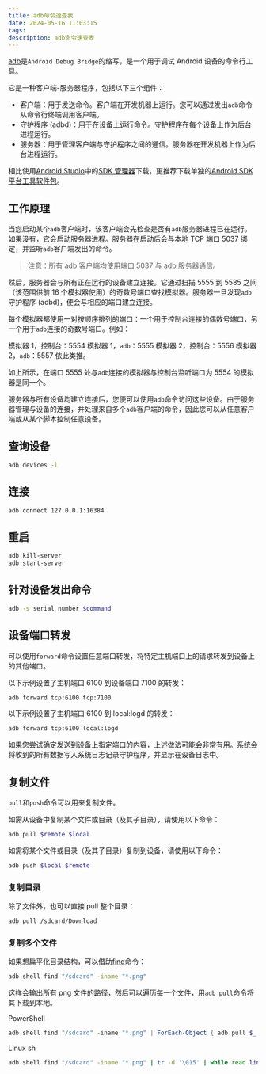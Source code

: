 ```yaml
---
title: adb命令速查表
date: 2024-05-16 11:03:15
tags:
description: adb命令速查表
---
```


[adb](https://developer.android.com/tools/adb)是`Android Debug Bridge`的缩写，是一个用于调试 Android 设备的命令行工具。

它是一种客户端-服务器程序，包括以下三个组件：

- 客户端：用于发送命令。客户端在开发机器上运行。您可以通过发出`adb`命令从命令行终端调用客户端。
- 守护程序 (adbd)：用于在设备上运行命令。守护程序在每个设备上作为后台进程运行。
- 服务器：用于管理客户端与守护程序之间的通信。服务器在开发机器上作为后台进程运行。

相比使用[Android Studio](https://developer.android.com/studio/intro?hl=zh-cn)中的[SDK 管理器](https://developer.android.com/studio/intro/update#sdk-manager)下载，更推荐下载单独的[Android SDK 平台工具软件包](https://developer.android.com/studio/releases/platform-tools?hl=zh-cn)。

## 工作原理

当您启动某个`adb`客户端时，该客户端会先检查是否有`adb`服务器进程已在运行。如果没有，它会启动服务器进程。服务器在启动后会与本地 TCP 端口 5037 绑定，并监听`adb`客户端发出的命令。

> 注意：所有 adb 客户端均使用端口 5037 与 adb 服务器通信。

然后，服务器会与所有正在运行的设备建立连接。它通过扫描 5555 到 5585 之间（该范围供前 16 个模拟器使用）的奇数号端口查找模拟器。服务器一旦发现`adb`守护程序 (adbd)，便会与相应的端口建立连接。

每个模拟器都使用一对按顺序排列的端口：一个用于控制台连接的偶数号端口，另一个用于`adb`连接的奇数号端口。例如：

模拟器 1，控制台：5554
模拟器 1，`adb`：5555
模拟器 2，控制台：5556
模拟器 2，`adb`：5557
依此类推。

如上所示，在端口 5555 处与`adb`连接的模拟器与控制台监听端口为 5554 的模拟器是同一个。

服务器与所有设备均建立连接后，您便可以使用`adb`命令访问这些设备。由于服务器管理与设备的连接，并处理来自多个`adb`客户端的命令，因此您可以从任意客户端或从某个脚本控制任意设备。

## 查询设备

```sh
adb devices -l
```

## 连接

```sh
adb connect 127.0.0.1:16384
```

## 重启

```sh
adb kill-server
adb start-server
```

## 针对设备发出命令

```sh
adb -s serial number $command
```

## 设备端口转发

可以使用`forward`命令设置任意端口转发，将特定主机端口上的请求转发到设备上的其他端口。

以下示例设置了主机端口 6100 到设备端口 7100 的转发：

```sh
adb forward tcp:6100 tcp:7100
```

以下示例设置了主机端口 6100 到 local:logd 的转发：

```sh
adb forward tcp:6100 local:logd
```

如果您尝试确定发送到设备上指定端口的内容，上述做法可能会非常有用。系统会将收到的所有数据写入系统日志记录守护程序，并显示在设备日志中。

## 复制文件

`pull`和`push`命令可以用来复制文件。

如需从设备中复制某个文件或目录（及其子目录），请使用以下命令：

```sh
adb pull $remote $local
```

如需将某个文件或目录（及其子目录）复制到设备，请使用以下命令：

```sh
adb push $local $remote
```

### 复制目录

除了文件外，也可以直接 pull 整个目录：

```sh
adb pull /sdcard/Download
```

### 复制多个文件

如果想扁平化目录结构，可以借助[find](https://www.geeksforgeeks.org/find-command-in-linux-with-examples/)命令：

```sh
adb shell find "/sdcard" -iname "*.png"
```

这样会输出所有 png 文件的路径，然后可以遍历每一个文件，用`adb pull`命令将其下载到本地。

PowerShell

```powershell
adb shell find "/sdcard" -iname "*.png" | ForEach-Object { adb pull $_ sdcard_png_files/ }
```

Linux sh

```sh
adb shell find "/sdcard" -iname "*.png" | tr -d '\015' | while read line; do adb pull "$line" "sdcard_png_files/"; done;
```
